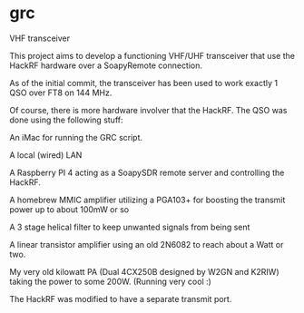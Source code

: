 # grc
VHF transceiver

This project aims to develop a functioning VHF/UHF transceiver that use the HackRF hardware over a SoapyRemote connection.

As of the initial commit, the transceiver has been used to work exactly 1 QSO over FT8 on 144 MHz.

Of course, there is more hardware involver that the HackRF. The QSO was done using the following stuff:

An iMac for running the GRC script.

A local (wired) LAN

A Raspberry PI 4 acting as a SoapySDR remote server and controlling the HackRF.

A homebrew MMIC amplifier utilizing a PGA103+ for boosting the transmit power up to about 100mW or so

A 3 stage helical filter to keep unwanted signals from being sent

A linear transistor amplifier using an old 2N6082 to reach about a Watt or two.

My very old kilowatt PA (Dual 4CX250B designed by W2GN and K2RIW) taking the power to some 200W. (Running very cool :)

The HackRF was modified to have a separate transmit port.
